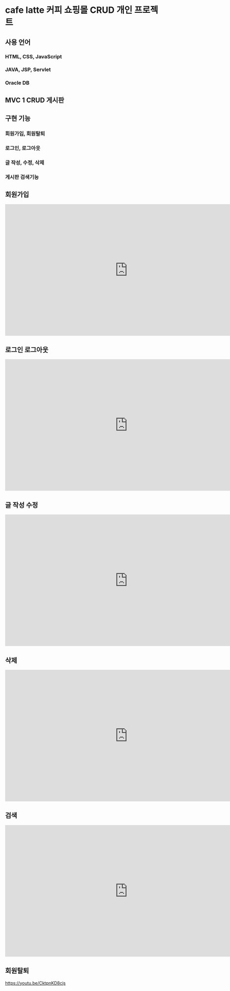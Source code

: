 # cafe latte 커피 쇼핑몰 CRUD 개인 프로젝트

## 사용 언어
### HTML, CSS, JavaScript
### JAVA, JSP, Servlet
### Oracle DB

## MVC 1 CRUD 게시판

## 구현 기능
### 회원가입, 회원탈퇴
### 로그인, 로그아웃
### 글 작성, 수정, 삭제
### 게시판 검색기능

## 회원가입
<iframe width="795" height="427" src="https://www.youtube.com/embed/F-R45wCraow" title="cafe_회원가입" frameborder="0" allow="accelerometer; autoplay; clipboard-write; encrypted-media; gyroscope; picture-in-picture" allowfullscreen></iframe>

## 로그인 로그아웃
<iframe width="795" height="427" src="https://www.youtube.com/embed/viEwxxpD6Hg" title="cafe_로그인/로그아웃" frameborder="0" allow="accelerometer; autoplay; clipboard-write; encrypted-media; gyroscope; picture-in-picture" allowfullscreen></iframe>

## 글 작성 수정
<iframe width="795" height="427" src="https://www.youtube.com/embed/q2tSBG9wLOU" title="cafe_글 작성 / 수정" frameborder="0" allow="accelerometer; autoplay; clipboard-write; encrypted-media; gyroscope; picture-in-picture" allowfullscreen></iframe>

## 삭제
<iframe width="795" height="427" src="https://www.youtube.com/embed/tY7l2VUNSNQ" title="cafe_글삭제" frameborder="0" allow="accelerometer; autoplay; clipboard-write; encrypted-media; gyroscope; picture-in-picture" allowfullscreen></iframe>

## 검색
<iframe width="795" height="427" src="https://www.youtube.com/embed/1lGEGVXFu28" title="cafe_검색" frameborder="0" allow="accelerometer; autoplay; clipboard-write; encrypted-media; gyroscope; picture-in-picture" allowfullscreen></iframe>

## 회원탈퇴
https://youtu.be/CktpnKD8cjs
